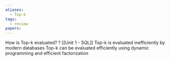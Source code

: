 ```yaml
---
aliases:
  - Top-k
tags:
  - review
papers:
---
```

How is Top-k evaluated?
?
[[Unit 1 - SQL]]
Top-k is evaluated inefficiently by modern databases
Top-k can be evaluated efficiently using dynamic programming and efficient factorization